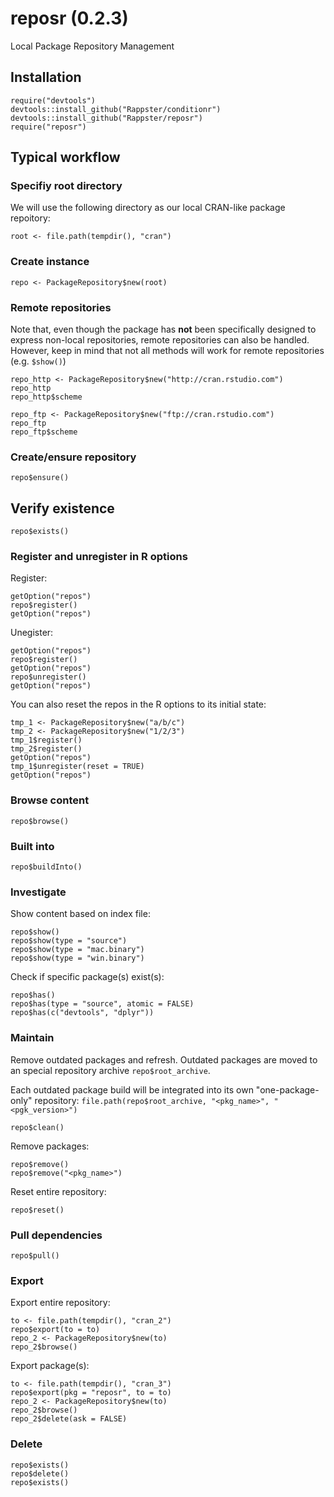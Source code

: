 reposr (0.2.3)
======

Local Package Repository Management

## Installation

```
require("devtools")
devtools::install_github("Rappster/conditionr")
devtools::install_github("Rappster/reposr")
require("reposr")
```

## Typical workflow 

### Specifiy root directory 

We will use the following directory as our local CRAN-like package repoitory:

```
root <- file.path(tempdir(), "cran")
```

### Create instance

```
repo <- PackageRepository$new(root)
```

### Remote repositories

Note that, even though the package has **not** been specifically designed to express non-local repositories, remote repositories can also be handled. However, keep in mind that not all methods will work for remote repositories (e.g. `$show()`)

```
repo_http <- PackageRepository$new("http://cran.rstudio.com")
repo_http
repo_http$scheme

repo_ftp <- PackageRepository$new("ftp://cran.rstudio.com")
repo_ftp
repo_ftp$scheme
```

### Create/ensure repository

```
repo$ensure()
```

## Verify existence 

```
repo$exists()
```

### Register and unregister in R options

Register:

```
getOption("repos")
repo$register()
getOption("repos")
```

Unegister:

```
getOption("repos")
repo$register()
getOption("repos")
repo$unregister()
getOption("repos")
```

You can also reset the repos in the R options to its initial state:

```
tmp_1 <- PackageRepository$new("a/b/c")
tmp_2 <- PackageRepository$new("1/2/3")
tmp_1$register()
tmp_2$register()
getOption("repos")
tmp_1$unregister(reset = TRUE)
getOption("repos")
```
### Browse content 

```
repo$browse()
```

### Built into 

```
repo$buildInto()
```

### Investigate

Show content based on index file:

```
repo$show()
repo$show(type = "source")
repo$show(type = "mac.binary")
repo$show(type = "win.binary")
```

Check if specific package(s) exist(s):

```
repo$has()
repo$has(type = "source", atomic = FALSE)
repo$has(c("devtools", "dplyr"))
```

### Maintain

Remove outdated packages and refresh. Outdated packages are moved to an 
special repository archive `repo$root_archive`. 

Each outdated package build will be integrated into its own "one-package-only"  repository: `file.path(repo$root_archive, "<pkg_name>", "<pgk_version>")`

```
repo$clean()
```

Remove packages:

```
repo$remove()
repo$remove("<pkg_name>")
```

Reset entire repository:

```
repo$reset()
```

### Pull dependencies

```
repo$pull()
```

### Export 

Export entire repository:

```
to <- file.path(tempdir(), "cran_2")
repo$export(to = to)
repo_2 <- PackageRepository$new(to)
repo_2$browse()
```

Export package(s):

```
to <- file.path(tempdir(), "cran_3")
repo$export(pkg = "reposr", to = to)
repo_2 <- PackageRepository$new(to)
repo_2$browse()
repo_2$delete(ask = FALSE)
```

### Delete

```
repo$exists()
repo$delete()
repo$exists()
```
